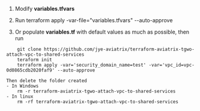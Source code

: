 1. Modify **variables.tfvars**
2. Run
    terraform apply -var-file="variables.tfvars" --auto-approve

3. Or populate **variables.tf** with default values as much as possible, then run
```
    git clone https://github.com/jye-aviatrix/terraform-aviatrix-tgwo-attach-vpc-to-shared-services
    teraform init
    terraform apply -var='security_domain_name=test' -var='vpc_id=vpc-0d0865cdb2020faf9' --auto-approve
```

    Then delete the folder created
    - In Windows
        rm -r terraform-aviatrix-tgwo-attach-vpc-to-shared-services
    - In linux
        rm -rf terraform-aviatrix-tgwo-attach-vpc-to-shared-services